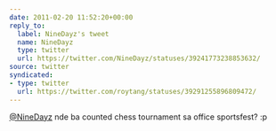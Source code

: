 ```yaml
---
date: 2011-02-20 11:52:20+00:00
reply_to:
  label: NineDayz's tweet
  name: NineDayz
  type: twitter
  url: https://twitter.com/NineDayz/statuses/39241773238853632/
source: twitter
syndicated:
- type: twitter
  url: https://twitter.com/roytang/statuses/39291255896809472/
---
```


[@NineDayz](https://twitter.com/NineDayz/) nde ba counted chess tournament sa office sportsfest? :p